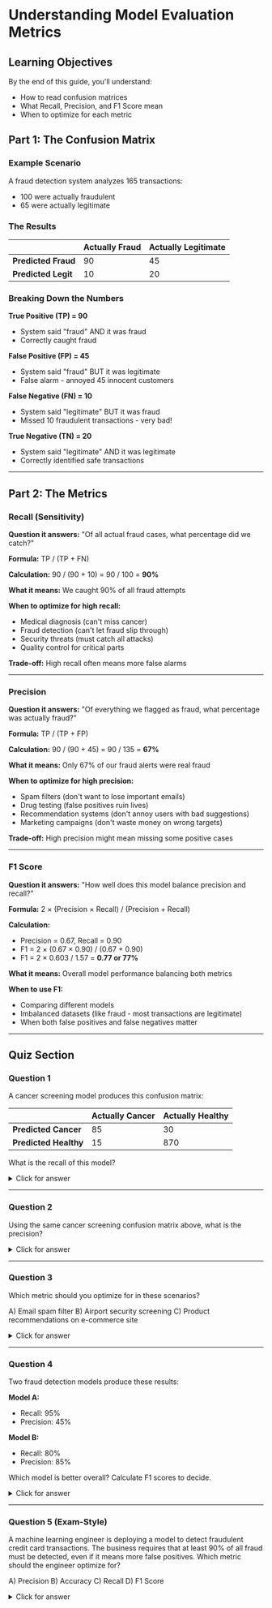# Understanding Model Evaluation Metrics

## Learning Objectives
By the end of this guide, you'll understand:
- How to read confusion matrices
- What Recall, Precision, and F1 Score mean
- When to optimize for each metric

## Part 1: The Confusion Matrix

### Example Scenario
A fraud detection system analyzes 165 transactions:
- 100 were actually fraudulent
- 65 were actually legitimate

### The Results

|                     | Actually Fraud | Actually Legitimate |
|---------------------|----------------|---------------------|
| **Predicted Fraud** | 90             | 45                  |
| **Predicted Legit** | 10             | 20                  |

### Breaking Down the Numbers

**True Positive (TP) = 90**
- System said "fraud" AND it was fraud
- Correctly caught fraud

**False Positive (FP) = 45**
- System said "fraud" BUT it was legitimate
- False alarm - annoyed 45 innocent customers

**False Negative (FN) = 10**
- System said "legitimate" BUT it was fraud
- Missed 10 fraudulent transactions - very bad!

**True Negative (TN) = 20**
- System said "legitimate" AND it was legitimate
- Correctly identified safe transactions

---

## Part 2: The Metrics

### Recall (Sensitivity)

**Question it answers:** "Of all actual fraud cases, what percentage did we catch?"

**Formula:** TP / (TP + FN)

**Calculation:** 90 / (90 + 10) = 90 / 100 = **90%**

**What it means:** We caught 90% of all fraud attempts

**When to optimize for high recall:**
- Medical diagnosis (can't miss cancer)
- Fraud detection (can't let fraud slip through)
- Security threats (must catch all attacks)
- Quality control for critical parts

**Trade-off:** High recall often means more false alarms

---

### Precision

**Question it answers:** "Of everything we flagged as fraud, what percentage was actually fraud?"

**Formula:** TP / (TP + FP)

**Calculation:** 90 / (90 + 45) = 90 / 135 = **67%**

**What it means:** Only 67% of our fraud alerts were real fraud

**When to optimize for high precision:**
- Spam filters (don't want to lose important emails)
- Drug testing (false positives ruin lives)
- Recommendation systems (don't annoy users with bad suggestions)
- Marketing campaigns (don't waste money on wrong targets)

**Trade-off:** High precision might mean missing some positive cases

---

### F1 Score

**Question it answers:** "How well does this model balance precision and recall?"

**Formula:** 2 × (Precision × Recall) / (Precision + Recall)

**Calculation:** 
- Precision = 0.67, Recall = 0.90
- F1 = 2 × (0.67 × 0.90) / (0.67 + 0.90)
- F1 = 2 × 0.603 / 1.57 = **0.77 or 77%**

**What it means:** Overall model performance balancing both metrics

**When to use F1:**
- Comparing different models
- Imbalanced datasets (like fraud - most transactions are legitimate)
- When both false positives and false negatives matter


---

## Quiz Section

### Question 1
A cancer screening model produces this confusion matrix:

|                      | Actually Cancer | Actually Healthy |
|----------------------|-----------------|------------------|
| **Predicted Cancer** | 85              | 30               |
| **Predicted Healthy**| 15              | 870              |

What is the recall of this model?

<details>
<summary>Click for answer</summary>

**Answer: 85%**

**Calculation:**
- TP = 85 (correctly identified cancer)
- FN = 15 (missed cancer cases)
- Recall = 85 / (85 + 15) = 85 / 100 = 85%

**Interpretation:** The model catches 85% of cancer cases but misses 15%. For medical screening, this might not be good enough - missing 15% of cancer cases is dangerous.

</details>

---

### Question 2
Using the same cancer screening confusion matrix above, what is the precision?

<details>
<summary>Click for answer</summary>

**Answer: 74%**

**Calculation:**
- TP = 85
- FP = 30 (false alarms)
- Precision = 85 / (85 + 30) = 85 / 115 = 74%

**Interpretation:** Of all the people we told had cancer, 74% actually had it. The other 26% were false alarms causing unnecessary stress and follow-up tests.

</details>

---

### Question 3
Which metric should you optimize for in these scenarios?

A) Email spam filter
B) Airport security screening
C) Product recommendations on e-commerce site

<details>
<summary>Click for answer</summary>

**Answers:**

**A) Email spam filter → PRECISION**
- Why: False positives mean important emails go to spam (very bad)
- Missing some spam (false negatives) is annoying but acceptable

**B) Airport security → RECALL**
- Why: Cannot miss actual threats (false negatives catastrophic)
- False alarms (extra screening) is acceptable inconvenience

**C) Product recommendations → PRECISION**
- Why: Bad recommendations annoy users and waste their time
- Missing some good recommendations (false negatives) is less harmful

</details>

---

### Question 4
Two fraud detection models produce these results:

**Model A:**
- Recall: 95%
- Precision: 45%

**Model B:**
- Recall: 80%
- Precision: 85%

Which model is better overall? Calculate F1 scores to decide.

<details>
<summary>Click for answer</summary>

**Model A F1 Score:**
- F1 = 2 × (0.95 × 0.45) / (0.95 + 0.45)
- F1 = 2 × 0.4275 / 1.40 = 0.61 or **61%**

**Model B F1 Score:**
- F1 = 2 × (0.80 × 0.85) / (0.80 + 0.85)
- F1 = 2 × 0.68 / 1.65 = 0.82 or **82%**

**Answer: Model B is better**

**Why:** Model B has better balance. Model A catches more fraud (95%) but creates too many false alarms (only 45% precision). Model B catches slightly less fraud (80%) but with much higher accuracy (85% precision), making it more practical in production.

</details>

---

### Question 5 (Exam-Style)
A machine learning engineer is deploying a model to detect fraudulent credit card transactions. The business requires that at least 90% of all fraud must be detected, even if it means more false positives. Which metric should the engineer optimize for?

A) Precision
B) Accuracy
C) Recall
D) F1 Score

<details>
<summary>Click for answer</summary>

**Answer: C) Recall**

**Explanation:**
- The requirement is "detect at least 90% of all fraud"
- This is the definition of recall: TP / (TP + FN)
- Recall measures what percentage of actual fraud cases are caught
- The business explicitly accepts more false positives (lower precision) in exchange for catching more fraud (higher recall)

**Why not the others:**
- Precision: Would optimize for fewer false alarms, potentially missing fraud
- Accuracy: Misleading with imbalanced data (most transactions aren't fraud)
- F1 Score: Balances precision and recall, but business wants to prioritize recall

</details>

